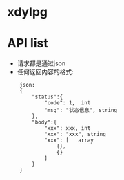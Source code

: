 xdylpg
======

API list
=======

* 请求都是通过json
* 任何返回内容的格式:
```
    json:
    {
        "status":{
            "code": 1,  int
            "msg": "状态信息", string
        },
        "body":{
            "xxx": xxx, int
            "xxx": "xxx", string
            "xxx": [   array
                {},
                {}
            ]
        }
    }
```
